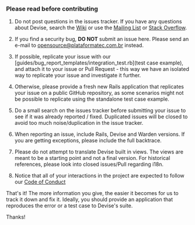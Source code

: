 ### Please read before contributing

1) Do not post questions in the issues tracker. If you have any questions about
Devise, search the [Wiki](https://github.com/plataformatec/devise/wiki) or use
the [Mailing List](https://groups.google.com/group/plataformatec-devise) or
[Stack Overflow](http://stackoverflow.com/questions/tagged/devise).

2) If you find a security bug, **DO NOT** submit an issue here. Please send an
e-mail to [opensource@plataformatec.com.br](mailto:opensource@plataformatec.com.br)
instead.

3) If possible, replicate your issue with our
[guides/bug_report_templates/integration_test.rb](test case example), and attach
it to your issue or Pull Request - this way we have an isolated way to replicate
your issue and investigate it further.

4) Otherwise, please provide a fresh new Rails application that replicates your
issue on a public GitHub repository, as some scenarios might not be possible to
replicate using the standalone test case example.

5) Do a small search on the issues tracker before submitting your issue to see
if it was already reported / fixed. Duplicated issues will be closed to avoid
too much noise/duplication in the issue tracker.

6) When reporting an issue, include Rails, Devise and Warden versions. If you
are getting exceptions, please include the full backtrace.

7) Please do not attempt to translate Devise built in views. The views are meant
to be a starting point and not a final version. For historical references,
please look into closed issues/Pull regarding i18n.

8) Notice that all of your interactions in the project are expected to follow
our [Code of Conduct](CODE_OF_CONDUCT.md)

That's it! The more information you give, the easier it becomes for us to track
it down and fix it. Ideally, you should provide an application that reproduces
the error or a test case to Devise's suite.

Thanks!
